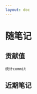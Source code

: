 ```yaml
---
layout: doc
---
```


<script setup>
  import { ref, onMounted } from 'vue'

  // SyntaxError: Named export 'CalendarHeatmap' not found. 
  // The requested module 'vue3-calendar-heatmap' is a CommonJS module, 
  // which may not support all module.exports as named exports.
  // import { CalendarHeatmap } from 'vue3-calendar-heatmap'
  import * as pkg from 'vue3-calendar-heatmap';
  const CalendarHeatmap = pkg.CalendarHeatmap || pkg;

  import { getTimestamp, timestampToFormatTime } from '../utils/date.tool.js';
  import { blog } from '../.vitepress/data/blog/blog.ts'

  const publishDates = ref([])
  const nowDate = ref('1970-01-01')
  const isDarkMode = ref(false)
  const lightRangeColor = ['#ebedf0', '#dae2ee', '#c1def8', '#74b5f1', '#3889de', '#12489b']
  const darkRangeColor = ['#282c34', '#1e3449', '#1e476b', '#1e5887', '#1e6baa', '#2497cf']

  onMounted(() => {
    nowDate.value = getNowDate()

    fetchCommitData("JhouXu", "apecode").then((commitData) => {
      const timestampToDate = (timestamp) => {
        return new Date(timestamp * 1000);
      };

      const processedData = commitData.map((entry) => {
        const weekDate = timestampToDate(entry.week);
        const dailyCommits = entry.days;

        const weeklyData = weekDate.getDay();
        const dailyData = dailyCommits.map((commits, index) => {
          const date = new Date(weekDate);
          date.setDate(weekDate.getDate() + index);
          return { date: getYearMonthDate(date), count: commits };
        });

        return dailyData;
      });

      // 剔除空值
      const processedDataFilter = processedData.flat(Infinity).filter((item) => item.count);

      publishDates.value = processedDataFilter
    });

    darkModeMediaQuery()
  })

  // 获取当前时间
  const getNowDate = () => {
    return timestampToFormatTime(getTimestamp(), 'yyyy-MM-dd') 
  }

  const getYearMonthDate = (dateString) => {
    let D = new Date(dateString);
    let year = D.getFullYear();
    let month = D.getMonth() + 1;
    let day = D.getDate();

    month = month < 10 ? `0${month}` : month;
    day = day < 10 ? `0${day}` : day;

    return `${year}-${month}-${day}`;
  };

  const fetchCommitData = async (owner, repo) => {
    try {
      const accessToken =
        "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";
      const response = await fetch(`https://api.github.com/repos/${owner}/${repo}/stats/commit_activity`, {
        headers: {
          Authorization: `Bearer ${accessToken}`,
        },
      });
      if (response.ok) {
        return await response.json();
      } else {
        console.error(`Failed to fetch commit data: ${response.status}`);
        return null;
      }
    } catch (error) {
      console.error("Error fetching commit data:", error);
      return null;
    }
  };

  const darkModeMediaQuery = () => {
    const htmlElement = document.documentElement;
    const classList = htmlElement.classList;
    // init
    isDarkMode.value = classList.value === '' ? false : true

    // observer
    const observer = new MutationObserver((mutationsList) => {
      isDarkMode.value = classList.value === '' ? false : true
    });

    // 配置需要观察的属性和类型
    observer.observe(htmlElement, { attributes: true });
  }
</script>

<style>
@import 'vue3-calendar-heatmap/dist/style.css';

.vch__legend {
  margin-top: 2px;
  font-size: 10px;
}
</style>

# 随笔记

## 贡献值

`统计commit`

<CalendarHeatmap :values="publishDates" :end-date="nowDate" :round="2" :max="10" :dark-mode="isDarkMode" :range-color="isDarkMode ? darkRangeColor : lightRangeColor" />

## 近期笔记

